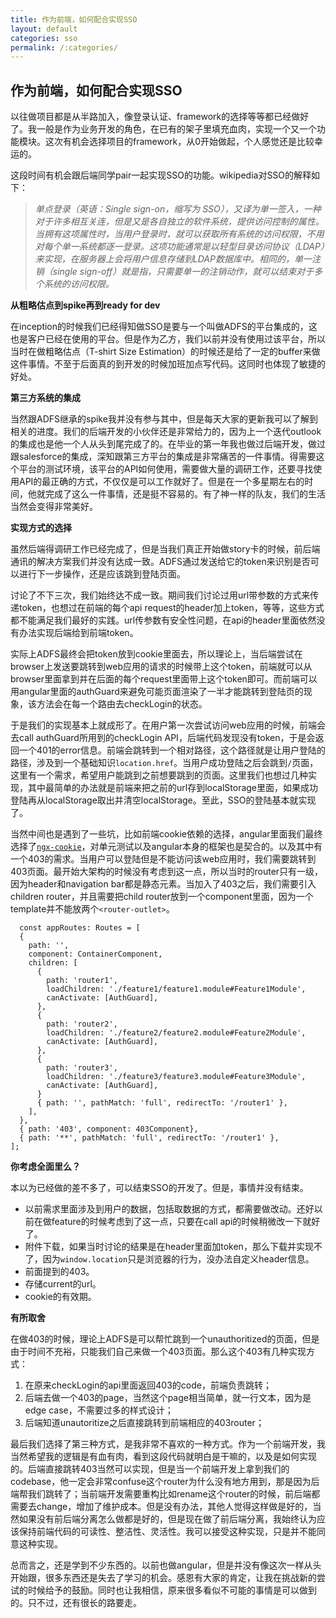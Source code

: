```yaml
---
title: 作为前端，如何配合实现SSO
layout: default
categories: sso
permalink: /:categories/
---
```


## 作为前端，如何配合实现SSO

以往做项目都是从半路加入，像登录认证、framework的选择等等都已经做好了。我一般是作为业务开发的角色，在已有的架子里填充血肉，实现一个又一个功能模块。这次有机会选择项目的framework，从0开始做起，个人感觉还是比较幸运的。  

这段时间有机会跟后端同学pair一起实现SSO的功能。wikipedia对SSO的解释如下：

> *单点登录（英语：Single sign-on，缩写为 SSO），又译为单一签入，一种对于许多相互关连，但是又是各自独立的软件系统，提供访问控制的属性。当拥有这项属性时，当用户登录时，就可以获取所有系统的访问权限，不用对每个单一系统都逐一登录。这项功能通常是以轻型目录访问协议（LDAP）来实现，在服务器上会将用户信息存储到LDAP数据库中。相同的，单一注销（single sign-off）就是指，只需要单一的注销动作，就可以结束对于多个系统的访问权限。*  
 
**从粗略估点到spike再到ready for dev**  

  在inception的时候我们已经得知做SSO是要与一个叫做ADFS的平台集成的，这也是客户已经在使用的平台。但是作为乙方，我们以前并没有使用过该平台，所以当时在做粗略估点（T-shirt Size Estimation）的时候还是给了一定的buffer来做这件事情。不至于后面真的到开发的时候加班加点写代码。这同时也体现了敏捷的好处。

**第三方系统的集成**  

  当然跟ADFS继承的spike我并没有参与其中，但是每天大家的更新我可以了解到相关的进度。我们的后端开发的小伙伴还是非常给力的，因为上一个迭代outlook的集成也是他一个人从头到尾完成了的。在毕业的第一年我也做过后端开发，做过跟salesforce的集成，深知跟第三方平台的集成是非常痛苦的一件事情。得需要这个平台的测试环境，该平台的API如何使用，需要做大量的调研工作，还要寻找使用API的最正确的方式，不仅仅是可以工作就好了。但是在一个多星期左右的时间，他就完成了这么一件事情，还是挺不容易的。有了神一样的队友，我们的生活当然会变得非常美好。  

 **实现方式的选择**  

  虽然后端得调研工作已经完成了，但是当我们真正开始做story卡的时候，前后端通讯的解决方案我们并没有达成一致。ADFS通过发送给它的token来识别是否可以进行下一步操作，还是应该跳到登陆页面。  

  讨论了不下三次，我们始终达不成一致。期间我们讨论过用url带参数的方式来传递token，也想过在前端的每个api request的header加上token，等等，这些方式都不能满足我们最好的实践。url传参数有安全性问题，在api的header里面依然没有办法实现后端给到前端token。  

  实际上ADFS最终会把token放到cookie里面去，所以理论上，当后端尝试在browser上发送要跳转到web应用的请求的时候带上这个token，前端就可以从browser里面拿到并在后面的每个request里面带上这个token即可。而前端可以用angular里面的authGuard来避免可能页面渲染了一半才能跳转到登陆页的现象，该方法会在每一个路由去checkLogin的状态。  
  
  于是我们的实现基本上就成形了。在用户第一次尝试访问web应用的时候，前端会去call authGuard所用到的checkLogin API，后端代码发现没有token，于是会返回一个401的error信息。前端会跳转到一个相对路径，这个路径就是让用户登陆的路径，涉及到一个基础知识`location.href`。当用户成功登陆之后会跳到`/`页面，这里有一个需求，希望用户能跳到之前想要跳到的页面。这里我们也想过几种实现，其中最简单的办法就是前端来把之前的url存到localStorage里面，如果成功登陆再从localStorage取出并清空localStorage。至此，SSO的登陆基本就实现了。  

  当然中间也是遇到了一些坑，比如前端cookie依赖的选择，angular里面我们最终选择了[`ngx-cookie`](https://github.com/salemdar/ngx-cookie#readme)，对单元测试以及angular本身的框架也是契合的。以及其中有一个403的需求。当用户可以登陆但是不能访问该web应用时，我们需要跳转到403页面。最开始大架构的时候没有考虑到这一点，所以当时的router只有一级，因为header和navigation bar都是静态元素。当加入了403之后，我们需要引入children router，并且需要把child router放到一个component里面，因为一个template并不能放两个`<router-outlet>`。  

  ```
    const appRoutes: Routes = [
    {
      path: '',
      component: ContainerComponent,
      children: [
        {
          path: 'router1',
          loadChildren: './feature1/feature1.module#Feature1Module',
          canActivate: [AuthGuard],
        },
        {
          path: 'router2',
          loadChildren: './feature2/feature2.module#Feature2Module',
          canActivate: [AuthGuard],
        },
        {
          path: 'router3',
          loadChildren: './feature3/feature3.module#Feature3Module',
          canActivate: [AuthGuard],
        }
        { path: '', pathMatch: 'full', redirectTo: '/router1' },
      ],
    },
    { path: '403', component: 403Component},
    { path: '**', pathMatch: 'full', redirectTo: '/router1' },
  ];
  ```


**你考虑全面里么？**   

  本以为已经做的差不多了，可以结束SSO的开发了。但是，事情并没有结束。  

- 以前需求里面涉及到用户的数据，包括取数据的方式，都需要做改动。还好以前在做feature的时候考虑到了这一点，只要在call api的时候稍微改一下就好了。  
- 附件下载，如果当时讨论的结果是在header里面加token，那么下载并实现不了，因为`window.location`只是浏览器的行为，没办法自定义header信息。  
- 前面提到的403。  
- 存储current的url。  
- cookie的有效期。

**有所取舍**  

  在做403的时候，理论上ADFS是可以帮忙跳到一个unauthoritized的页面，但是由于时间不充裕，只能我们自己来做一个403页面。那么这个403有几种实现方式：  
  1. 在原来checkLogin的api里面返回403的code，前端负责跳转；  
  2. 后端去做一个403的page，当然这个page相当简单，就一行文本，因为是edge case，不需要过多的样式设计；  
  3. 后端知道unautoritize之后直接跳转到前端相应的403router；  

  最后我们选择了第三种方式，是我非常不喜欢的一种方式。作为一个前端开发，我当然希望我的逻辑是有血有肉，看到这段代码就明白是干嘛的，以及是如何实现的。后端直接跳转403当然可以实现，但是当一个前端开发上拿到我们的codebase，他一定会非常confuse这个router为什么没有地方用到，那是因为后端帮我们跳转了；当前端开发需要重构比如rename这个router的时候，前后端都需要去change，增加了维护成本。但是没有办法，其他人觉得这样做是好的，当然如果没有前后端分离怎么做都是好的，但是现在做了前后端分离，我始终认为应该保持前端代码的可读性、整洁性、灵活性。我可以接受这种实现，只是并不能同意这种实现。  

  总而言之，还是学到不少东西的。以前也做angular，但是并没有像这次一样从头开始跟，很多东西还是失去了学习的机会。感恩有大家的肯定，让我在挑战新的尝试的时候给予的鼓励。同时也让我相信，原来很多看似不可能的事情是可以做到的。只不过，还有很长的路要走。  
